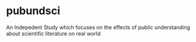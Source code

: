 # pubundsci
An Indepedent Study which focuses on the effects of public understanding about scientific literature on real world
